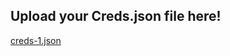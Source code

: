 ## Upload your Creds.json file here!
[creds-1.json](https://github.com/GreatKE/PETROHOLIC/files/14965686/creds-1.json)
